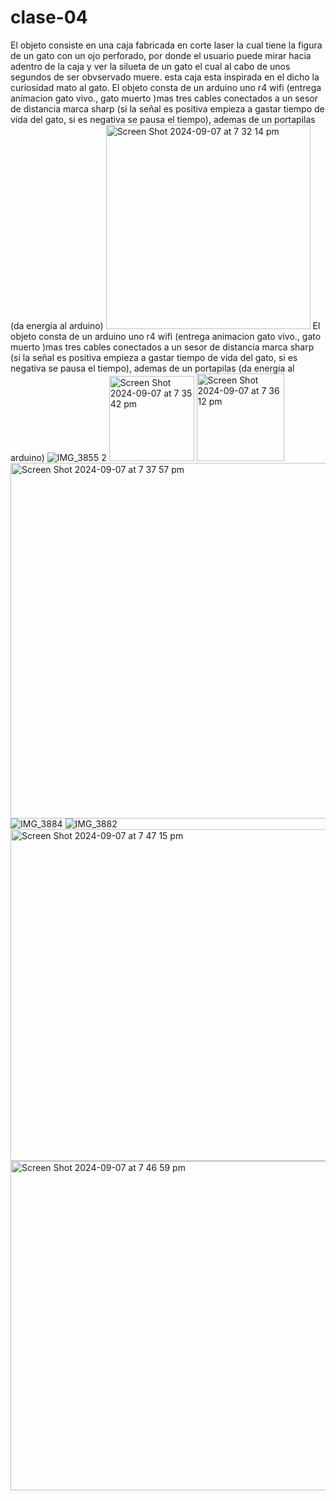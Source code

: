 # clase-04
El objeto consiste en una caja fabricada en corte laser la cual tiene la figura de un gato con un ojo perforado, por donde el usuario puede mirar hacia adentro de la caja y ver la silueta de un gato el cual al cabo de unos segundos de ser obvservado muere. esta caja esta inspirada en el dicho la curiosidad mato al gato. El objeto consta de un arduino uno r4 wifi (entrega animacion gato vivo., gato muerto )mas tres cables conectados a un sesor de distancia marca sharp (si la señal es positiva empieza a gastar tiempo de vida del gato, si es negativa se pausa el tiempo), ademas de un portapilas (da energia al arduino)
<img width="327" alt="Screen Shot 2024-09-07 at 7 32 14 pm" src="https://github.com/user-attachments/assets/ed9144d2-9557-4ecd-8cfa-4040191df906">
 El objeto consta de un arduino uno r4 wifi (entrega animacion gato vivo., gato muerto )mas tres cables conectados a un sesor de distancia marca sharp (si la señal es positiva empieza a gastar tiempo de vida del gato, si es negativa se pausa el tiempo), ademas de un portapilas (da energia al arduino)
![IMG_3855 2](https://github.com/user-attachments/assets/ebd64208-1d50-4a56-aac9-0a4895a33aa6)
<img width="136" alt="Screen Shot 2024-09-07 at 7 35 42 pm" src="https://github.com/user-attachments/assets/35a9e227-04a1-4306-affb-91e0586e57d7">
<img width="140" alt="Screen Shot 2024-09-07 at 7 36 12 pm" src="https://github.com/user-attachments/assets/410dc299-39d6-4c3f-9429-8123a2933246">
<img width="569" alt="Screen Shot 2024-09-07 at 7 37 57 pm" src="https://github.com/user-attachments/assets/83f3e943-68ee-40c9-b2ac-d7674bca486a">
![IMG_3884](https://github.com/user-attachments/assets/f0d59336-f46d-4b3b-b658-ceb7b6389418)
![IMG_3882](https://github.com/user-attachments/assets/c3cf10bc-c1c4-41db-be2a-b472939615f1)
<img width="531" alt="Screen Shot 2024-09-07 at 7 47 15 pm" src="https://github.com/user-attachments/assets/706412ac-6925-4c91-a0a2-704a5525cd9d">
<img width="527" alt="Screen Shot 2024-09-07 at 7 46 59 pm" src="https://github.com/user-attachments/assets/05205f20-bd5a-44e7-b2c2-f91e3b06d06a">




